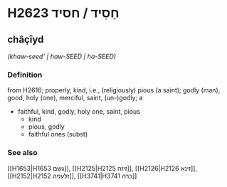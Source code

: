 # H2623 חָסִיד / חסיד

## châçîyd

_(khaw-seed' | haw-SEED | ha-SEED)_

### Definition

from H2616; properly, kind, i.e., (religiously) pious (a saint); godly (man), good, holy (one), merciful, saint, (un-)godly; a

- faithful, kind, godly, holy one, saint, pious
  - kind
  - pious, godly
  - faithful ones (subst)

### See also

[[H1653|H1653 גשם]], [[H2125|H2125 זיזה]], [[H2126|H2126 זינא]], [[H2152|H2152 זלעפה]], [[H3741|H3741 כרה]]
